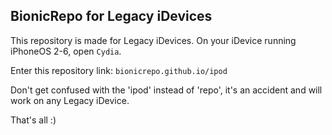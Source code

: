 ## BionicRepo for Legacy iDevices


This repository is made for Legacy iDevices. On your iDevice running iPhoneOS 2-6, open `Cydia`.

Enter this repository link: `bionicrepo.github.io/ipod`

Don't get confused with the 'ipod' instead of 'repo', it's an accident and will work on any Legacy iDevice.


That's all :)
